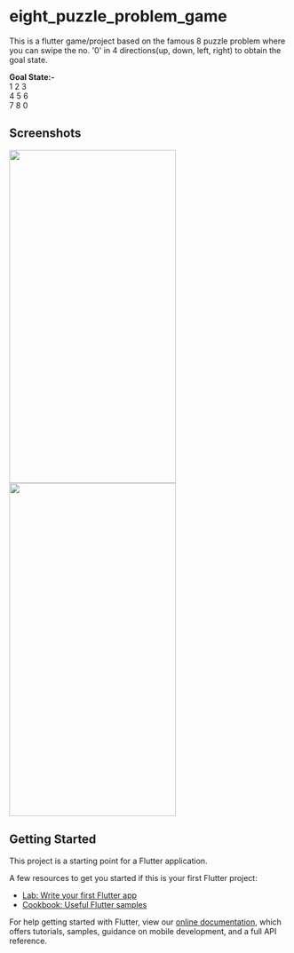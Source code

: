 # eight_puzzle_problem_game

This is a flutter game/project based on the famous 8 puzzle problem where you can swipe the no. '0' in 4 directions(up, down, left, right) to obtain the goal state.

<b>Goal State:-</b>
<br>1   2   3
<br>4   5   6
<br>7   8   0

## Screenshots
<img src="https://user-images.githubusercontent.com/78837295/107869917-aae3e800-6eb9-11eb-891b-6401fed8c703.png" width=300 height=600>
<img src="https://user-images.githubusercontent.com/78837295/107870017-c8fe1800-6eba-11eb-9b61-7a111ef18eb1.png" width=300 height=600>


## Getting Started

This project is a starting point for a Flutter application.

A few resources to get you started if this is your first Flutter project:

- [Lab: Write your first Flutter app](https://flutter.dev/docs/get-started/codelab)
- [Cookbook: Useful Flutter samples](https://flutter.dev/docs/cookbook)

For help getting started with Flutter, view our
[online documentation](https://flutter.dev/docs), which offers tutorials,
samples, guidance on mobile development, and a full API reference.
